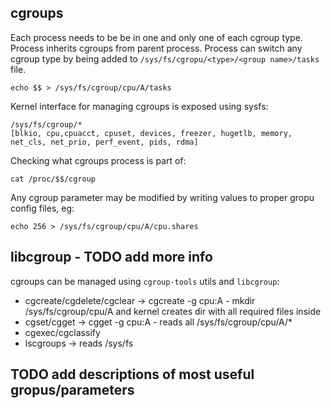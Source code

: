 ## cgroups
Each process needs to be be in one and only one of each cgroup type. Process inherits cgroups from parent process. Process can switch any cgroup type by being added to `/sys/fs/cgropu/<type>/<group name>/tasks` file.

```echo $$ > /sys/fs/cgroup/cpu/A/tasks```

Kernel interface for managing cgroups is exposed using sysfs:

```
/sys/fs/cgroup/* 
[blkio, cpu,cpuacct, cpuset, devices, freezer, hugetlb, memory, net_cls, net_prio, perf_event, pids, rdma]
```

Checking what cgroups process is part of:

```cat /proc/$$/cgroup```

Any cgroup parameter may be modified by writing values to proper gropu config files, eg:

```echo 256 > /sys/fs/cgroup/cpu/A/cpu.shares```

## libcgroup - TODO add more info
cgroups can be managed using `cgroup-tools` utils and `libcgroup`:
* cgcreate/cgdelete/cgclear -> cgcreate -g cpu:A - mkdir /sys/fs/cgroup/cpu/A and kernel creates dir with all required files inside
* cgset/cgget -> cgget -g cpu:A - reads all /sys/fs/cgroup/cpu/A/*
* cgexec/cgclassify
* lscgroups -> reads /sys/fs

## TODO add descriptions of most useful gropus/parameters
